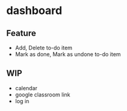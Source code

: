 # dashboard

## Feature
* Add, Delete to-do item
* Mark as done, Mark as undone to-do item

## WIP
* calendar
* google classroom link
* log in
